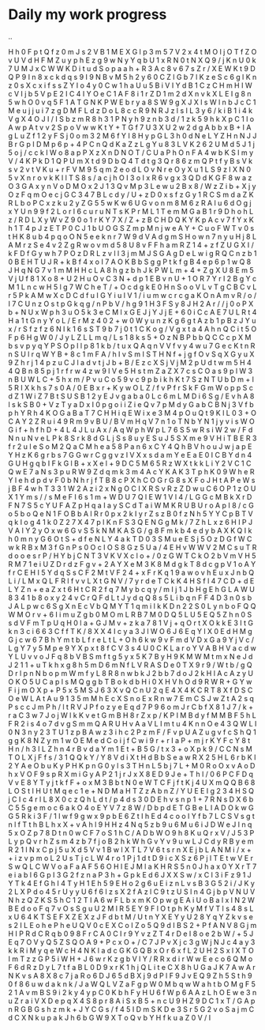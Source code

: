 # Daily my work progress
..

H
h
0
F
p
t
Q
f
z
0
m
J
s
2
V
B
1
M
E
X
G
l
p
3
m
5
7
V
2
x
4
t
M
O
l
j
O
T
f
Z
O
v
U
V
d
H
F
M
Z
u
y
p
h
E
z
g
9
w
N
y
Y
q
b
U
1
x
R
N
0
t
N
X
Q
9
/
j
K
n
U
0
k
7
U
M
J
x
C
W
W
K
D
i
t
u
d
S
o
p
a
a
h
+
R
3
A
c
8
v
6
7
s
Z
r
/
X
E
W
K
t
9
D
Q
P
9
I
n
8
x
c
k
d
q
s
9
I
9
N
B
v
M
5
h
2
y
6
0
C
Z
l
G
b
7
l
K
z
e
S
c
6
g
l
K
n
z
0
s
X
c
x
i
f
s
s
Z
Y
I
o
4
y
0
C
w
1
h
a
U
u
5
B
i
V
I
Y
d
B
1
C
z
C
H
m
H
I
W
c
V
I
j
b
5
V
p
E
2
I
C
4
I
Y
O
e
C
1
A
F
8
i
1
r
Z
D
1
m
2
d
X
n
v
k
X
L
E
I
g
8
n
5
w
h
O
0
v
q
5
F
1
A
T
G
N
K
P
W
E
b
r
y
a
8
S
W
9
g
X
J
X
l
s
W
l
n
b
J
c
C
1
M
e
u
j
j
u
i
7
z
g
D
M
F
L
d
z
D
o
L
8
c
c
R
9
N
R
J
z
l
s
I
L
3
y
6
/
k
i
B
1
i
4
k
V
g
X
4
O
J
I
/
I
S
b
z
m
R
8
h
3
1
P
N
y
h
9
z
n
b
3
d
/
1
z
k
5
9
h
k
X
p
C
1
l
o
A
w
p
A
t
v
v
2
S
p
o
V
w
w
K
t
Y
+
T
G
f
7
U
3
X
U
2
w
2
d
g
A
b
b
x
B
+
I
A
g
L
u
Z
f
1
2
y
F
S
j
0
o
m
3
2
M
6
f
Y
I
8
H
y
p
G
L
3
h
0
d
N
e
L
Y
Z
H
n
N
J
J
B
r
G
p
I
D
M
p
6
p
+
4
P
C
n
Q
d
K
a
Z
z
L
g
Y
u
8
3
L
V
K
2
6
2
U
M
d
5
J
1
j
5
o
j
/
c
c
k
I
W
o
8
a
p
P
X
z
X
n
D
N
O
T
/
C
U
a
P
h
O
n
F
A
4
w
b
K
S
I
m
y
V
/
4
K
P
k
D
1
Q
P
U
m
X
t
d
9
D
b
Q
4
T
d
t
g
3
Q
r
8
6
z
m
Q
P
t
f
y
B
s
V
k
s
v
2
v
t
V
K
u
+
r
F
V
M
9
5
q
m
2
e
o
d
L
O
v
N
r
e
O
y
X
u
1
L
S
9
z
l
X
N
0
5
v
X
n
r
o
v
k
K
l
l
T
S
8
s
/
a
c
j
h
O
I
3
o
I
x
R
6
v
g
x
3
Q
D
d
K
G
F
8
w
a
z
O
3
G
A
x
y
n
V
o
D
M
O
x
2
J
1
3
Q
v
M
p
3
L
e
w
u
2
B
x
8
/
W
z
Z
i
b
+
X
j
y
O
z
F
q
m
O
e
c
j
G
C
3
4
7
B
L
c
d
y
/
U
+
z
D
0
x
s
f
z
G
y
1
R
C
S
m
d
a
Z
K
R
L
b
o
P
C
x
z
k
u
2
y
Z
G
5
5
w
K
w
6
U
G
v
o
n
m
8
M
6
z
R
A
l
u
6
d
O
g
j
x
Y
U
n
9
9
f
2
L
o
r
l
6
c
u
r
u
N
T
s
K
P
r
M
L
1
T
e
m
M
G
a
B
1
r
9
D
h
o
h
L
z
/
R
D
L
X
y
W
v
Z
9
0
o
1
r
K
Y
7
X
/
Z
+
z
B
C
H
D
Q
K
Y
K
p
A
c
v
7
f
Y
x
K
h
1
T
4
p
J
z
E
T
P
0
C
J
1
b
U
O
G
S
Z
m
p
M
n
j
w
e
A
Y
+
C
u
o
F
W
T
v
0
s
t
H
K
8
u
b
4
p
q
o
O
N
5
e
e
k
n
r
7
W
9
d
V
A
d
g
m
S
H
o
w
n
7
n
y
u
H
j
8
L
A
M
r
z
S
e
4
v
2
Z
g
R
w
o
v
m
d
5
8
U
8
v
F
F
h
a
m
R
Z
1
4
+
z
f
Z
U
G
X
I
/
k
F
D
f
G
y
w
h
7
P
O
z
D
R
L
z
v
l
l
3
j
m
M
J
S
G
A
g
D
e
L
w
i
g
R
Q
C
n
z
b
1
0
B
E
H
T
U
J
R
+
k
B
f
4
x
o
I
7
A
O
K
B
b
S
g
g
P
t
k
f
g
B
4
e
p
6
p
1
w
Q
8
J
H
q
N
G
7
v
1
m
M
H
H
c
L
A
8
h
g
z
b
h
J
k
P
W
L
m
+
4
+
Z
g
X
U
8
E
m
5
V
j
U
f
8
1
X
o
8
+
U
2
H
u
O
v
C
3
N
+
d
p
1
E
B
v
n
U
+
1
O
R
7
Y
r
I
2
B
g
Y
c
M
1
L
n
c
w
H
5
l
g
7
W
C
h
e
T
/
+
O
c
d
g
k
E
0
H
n
S
o
o
V
L
v
T
g
C
B
C
v
L
r
5
P
k
A
M
w
X
c
D
C
d
f
u
I
G
Y
i
u
l
V
1
/
i
u
m
w
c
r
c
g
a
K
O
n
A
m
v
R
/
o
/
I
7
C
U
n
z
O
s
t
p
G
k
q
g
/
n
P
b
V
/
h
g
9
1
H
3
F
S
y
8
J
H
2
A
r
/
/
j
0
o
P
X
b
+
N
U
x
W
p
h
3
u
O
5
k
3
e
C
M
l
x
G
E
J
j
Y
J
j
E
+
6
0
i
C
c
A
E
7
U
L
R
t
4
H
a
1
t
G
n
y
Y
o
L
/
E
r
M
z
4
0
2
+
w
0
W
y
u
n
z
K
g
6
g
t
A
z
b
1
p
B
z
J
Y
u
x
/
r
S
f
z
f
z
6
N
I
k
1
6
s
S
T
9
b
7
j
0
t
1
C
K
o
g
/
V
g
x
t
a
4
A
h
n
Q
C
i
t
5
O
F
p
6
H
g
W
0
/
J
y
L
Z
L
L
m
q
/
L
s
1
8
k
s
5
+
O
z
N
B
P
b
b
Q
C
C
c
p
X
M
b
s
v
p
y
q
Y
P
S
O
p
l
l
p
8
1
k
b
/
t
u
x
Q
A
q
n
V
V
f
v
y
4
w
u
7
G
e
c
K
t
n
R
n
S
U
l
r
q
W
Y
B
+
8
c
1
m
F
A
/
h
I
v
S
m
I
S
T
H
N
f
+
j
g
f
O
v
S
q
X
G
y
u
X
9
Z
h
r
j
1
4
p
z
u
C
J
l
a
d
v
t
j
J
b
+
B
/
E
z
c
X
S
j
V
j
M
2
p
U
d
t
w
m
5
H
4
4
Q
B
n
8
5
p
j
1
r
f
r
w
4
z
w
9
l
V
e
5
H
s
t
m
Z
a
Z
X
7
c
s
C
O
a
s
9
p
l
W
3
n
B
U
W
L
C
+
5
h
x
m
/
P
v
u
C
o
5
9
v
c
9
p
b
i
k
h
K
t
7
S
z
N
T
U
b
D
m
+
l
5
R
I
X
k
h
s
7
s
0
A
/
0
E
B
x
r
+
K
y
w
O
L
Z
/
f
v
P
f
r
S
k
F
G
m
W
o
p
p
S
c
d
Z
1
W
i
Z
7
B
t
S
U
S
B
1
2
y
E
J
v
g
a
b
a
0
L
c
6
m
L
M
D
i
6
S
g
/
E
v
h
A
8
l
s
k
S
B
0
+
V
z
T
y
a
D
x
I
0
p
g
o
i
i
Z
i
e
Q
v
7
p
M
d
y
G
a
b
C
B
N
j
3
V
f
b
p
h
Y
R
h
4
K
O
G
a
B
a
T
7
C
H
H
i
q
E
W
i
x
e
3
M
4
p
O
u
Q
t
9
K
l
L
0
3
+
O
C
A
Y
2
Z
R
u
i
4
9
R
m
9
v
B
U
/
B
V
m
H
q
V
7
n
1
o
T
N
b
Y
N
1
j
y
v
i
s
W
O
G
i
f
+
h
f
h
D
+
4
L
4
J
L
u
A
x
/
A
q
W
p
h
W
p
L
7
6
S
5
w
R
s
i
W
2
w
/
F
d
N
n
u
N
v
e
L
P
k
8
S
r
k
8
d
G
L
j
S
s
8
u
y
E
S
u
J
5
S
X
m
e
9
V
H
i
T
B
E
R
3
f
r
2
u
l
e
S
o
M
2
Q
a
C
M
h
e
a
5
8
P
a
n
6
x
C
Y
4
Q
h
B
V
h
o
u
J
w
j
a
p
E
Y
H
z
K
6
g
r
b
s
7
G
G
w
r
C
g
g
v
z
l
V
X
x
s
d
a
m
Y
e
E
a
E
0
I
C
B
Y
d
n
4
G
U
H
g
q
b
I
F
k
G
l
B
+
x
X
e
l
+
9
D
C
5
M
6
5
R
z
W
X
t
k
k
L
i
Y
2
V
C
1
C
Q
w
E
7
a
N
s
3
p
u
R
W
9
Z
d
q
m
k
3
m
4
A
c
Y
K
A
K
3
T
p
h
K
0
9
W
h
e
R
Y
l
e
h
d
p
d
v
F
0
b
N
h
r
j
f
T
B
8
c
P
X
h
C
O
G
r
G
8
s
X
F
o
J
H
t
A
P
e
W
s
j
B
F
4
w
h
T
3
3
1
W
2
A
z
i
2
x
N
g
O
C
I
X
R
S
v
R
z
Z
D
w
u
C
6
O
P
1
z
O
U
X
1
Y
m
s
/
/
s
M
e
F
I
6
s
1
m
+
W
D
U
7
Q
l
E
W
1
V
l
4
/
L
G
G
c
M
B
k
X
r
D
F
N
7
S
5
c
Y
U
F
A
Z
p
H
q
a
I
a
y
S
C
d
T
a
i
W
M
K
R
U
B
U
r
o
A
p
I
8
/
c
G
o
5
b
o
Q
e
N
1
F
O
B
b
A
l
R
r
0
p
x
2
k
I
y
r
Z
s
z
B
0
f
z
N
h
5
Y
Y
C
p
B
T
V
q
k
I
o
g
4
1
k
0
Z
2
7
X
4
7
p
l
K
n
F
S
3
Q
E
N
G
g
M
k
/
7
Z
h
L
x
z
6
H
I
P
J
V
A
I
Y
2
y
O
x
w
6
G
v
S
5
k
N
M
K
A
S
G
/
g
8
F
m
k
b
4
e
d
y
b
A
X
K
Q
I
k
h
0
m
n
y
G
6
O
t
S
+
d
f
e
N
L
Y
4
a
k
T
D
0
3
S
M
u
e
E
S
j
5
O
z
D
G
f
W
C
w
k
R
B
x
M
3
f
G
n
P
s
0
O
c
I
O
S
8
G
z
5
U
a
/
4
E
H
v
W
W
V
2
M
C
s
u
T
R
d
o
o
e
s
r
P
/
H
Y
b
j
C
N
T
3
V
K
V
X
c
l
o
+
/
0
z
G
W
T
C
k
O
2
b
V
m
V
H
5
R
M
7
1
e
i
U
Z
D
r
d
z
F
g
v
+
2
A
Y
X
e
M
3
K
8
M
d
g
k
T
8
d
c
g
p
V
1
o
A
Y
f
r
C
E
H
I
5
Y
d
q
S
s
C
F
2
M
t
V
F
2
4
+
x
F
r
K
q
1
9
a
w
o
v
h
E
u
x
J
n
b
Q
L
i
/
L
M
x
Q
L
F
R
l
f
v
v
L
X
t
G
N
V
/
7
y
r
d
e
T
C
k
K
4
H
S
f
l
4
7
C
D
+
d
E
L
Y
Z
n
+
e
a
Z
x
t
6
H
t
C
R
2
f
q
7
M
y
b
c
q
y
/
m
I
j
1
J
b
H
g
E
h
G
L
A
W
U
8
3
4
1
b
8
o
x
y
2
4
v
C
r
Q
F
d
L
t
J
y
d
q
Q
8
s
5
L
i
b
q
n
F
F
4
D
3
n
0
s
b
J
A
L
p
w
c
6
S
g
X
n
E
c
V
b
Q
M
Y
T
1
q
m
i
l
k
K
D
n
2
2
S
0
L
y
n
b
o
F
Q
Q
W
M
O
r
v
+
6
I
i
m
u
Z
g
b
0
M
O
m
L
R
B
7
M
0
D
Q
5
L
U
5
E
Q
5
Z
h
n
0
S
s
d
V
F
m
T
p
U
q
H
0
l
a
+
G
J
M
v
+
z
k
a
7
8
1
V
j
+
q
O
r
t
X
O
k
k
E
3
I
t
G
k
n
3
c
i
6
6
3
C
f
f
T
K
/
8
X
X
4
I
c
y
a
3
J
l
W
O
6
J
6
E
q
Y
l
X
0
E
d
H
M
g
G
j
c
w
6
7
B
h
Y
m
t
b
L
f
r
e
L
t
L
+
O
h
6
k
w
9
v
F
m
d
V
D
x
G
a
9
Y
j
V
c
/
L
g
Y
7
y
5
M
p
e
9
Y
X
p
x
t
8
f
C
V
3
s
4
U
0
C
K
L
a
r
o
Y
V
A
B
H
V
a
c
d
w
Y
L
U
v
v
o
J
F
q
8
b
V
B
S
m
f
t
g
5
y
x
5
K
7
B
y
H
9
K
M
W
M
t
m
x
N
e
J
d
J
2
1
1
+
u
T
k
h
x
g
8
h
5
m
D
6
m
N
f
L
V
R
A
S
D
e
0
T
X
9
r
9
/
W
t
b
/
g
Q
D
r
l
p
n
N
b
o
p
m
W
m
f
y
L
8
R
8
n
w
b
k
J
2
b
b
7
d
o
J
2
k
H
l
A
c
A
z
y
U
O
K
O
5
U
C
a
p
l
s
M
Q
g
g
b
T
B
o
k
d
b
H
i
0
X
H
V
h
O
d
9
R
W
R
+
G
Y
w
F
i
j
m
O
X
p
+
P
5
x
5
M
S
J
6
3
X
v
Q
C
n
U
2
q
E
4
X
4
K
C
R
T
8
X
f
D
S
C
O
e
W
L
A
t
A
u
9
1
3
5
m
M
h
E
c
X
S
n
o
E
x
R
n
w
7
E
m
C
S
J
w
Z
t
A
2
s
q
P
s
c
c
J
m
P
h
/
l
t
R
V
J
P
f
o
z
y
e
E
q
d
7
P
9
6
o
m
J
r
C
b
f
X
8
1
J
7
/
k
+
r
a
C
3
w
7
J
o
j
W
l
k
K
v
e
t
G
m
B
H
8
r
Z
x
p
/
K
P
I
M
B
d
y
f
M
M
B
F
5
h
L
F
R
2
i
s
4
o
7
d
v
g
S
m
m
Q
A
R
U
H
v
A
a
V
L
I
m
t
u
4
K
n
n
O
e
4
3
Q
W
L
I
0
N
3
n
y
2
3
T
U
1
z
p
B
A
w
z
3
i
h
c
2
P
z
m
F
/
F
v
p
U
A
Z
u
g
v
f
c
S
h
Q
1
g
g
K
8
N
Z
y
m
1
w
O
E
M
e
d
C
o
i
j
f
C
w
i
9
r
+
r
I
a
P
+
m
j
r
K
Y
F
c
Y
8
t
H
n
/
h
3
I
L
Z
h
n
4
r
B
v
d
a
Y
m
1
E
t
+
B
5
G
/
t
x
3
+
o
X
p
k
9
/
C
C
N
s
M
T
O
L
X
j
F
f
s
/
3
1
Q
Q
k
Y
/
Y
8
V
d
i
X
t
H
d
B
b
S
e
a
w
R
X
2
5
H
L
6
r
b
K
l
2
Y
A
e
O
b
u
K
y
P
H
K
p
n
G
0
y
l
s
3
T
H
n
L
5
b
j
7
L
+
M
0
R
o
O
x
v
A
o
D
h
x
V
O
F
9
s
p
R
X
m
i
G
y
A
P
2
1
j
r
J
x
X
8
E
D
9
J
e
+
T
h
l
/
0
6
P
C
F
D
q
V
v
E
8
Y
T
y
j
t
k
f
F
+
o
x
M
3
B
b
t
N
0
e
W
T
C
F
j
f
t
K
j
4
U
X
m
Q
Q
B
6
8
L
O
S
t
I
H
U
t
M
q
e
c
1
e
+
N
D
M
a
H
T
Z
z
A
b
n
Z
/
Y
U
E
E
I
g
2
3
4
H
S
Q
j
C
I
c
4
r
l
L
8
X
0
c
z
Q
h
L
d
t
/
p
4
d
s
3
0
D
E
h
v
s
n
p
1
+
7
R
N
s
D
X
6
b
C
5
5
g
e
m
o
c
6
a
k
O
4
o
E
Y
V
7
z
8
W
/
D
b
p
d
E
T
G
B
e
L
I
A
D
O
k
w
G
G
5
R
k
i
3
F
/
1
l
w
f
9
g
w
x
9
p
b
E
6
Z
t
I
h
E
d
4
c
o
o
I
Y
f
b
7
L
C
S
V
s
g
t
n
l
f
T
t
h
B
L
h
x
X
+
v
A
h
l
9
H
H
z
4
N
q
5
z
b
9
u
6
M
u
6
i
J
D
W
e
J
l
n
q
5
x
O
Z
p
7
8
D
t
n
0
w
C
F
7
o
S
1
h
C
/
A
D
b
W
O
9
h
8
K
u
Q
r
x
V
/
J
5
3
P
L
y
p
Q
v
r
h
Z
s
m
4
z
b
7
f
j
o
B
2
h
k
W
h
G
v
Y
v
9
u
w
L
J
C
d
y
R
B
y
e
m
R
2
1
l
N
x
C
p
j
5
u
X
d
5
V
v
1
B
w
l
X
T
L
7
V
6
t
s
r
n
X
E
j
b
L
A
N
M
i
/
x
+
+
i
z
v
p
m
o
L
2
U
s
T
j
c
L
W
4
r
o
1
P
j
1
d
t
D
9
i
c
X
S
z
6
P
j
l
T
E
t
w
V
E
r
S
w
Q
L
C
W
V
o
a
F
a
A
F
5
6
O
H
l
E
J
M
l
a
K
H
R
S
5
n
0
J
h
a
x
0
Y
X
r
T
7
e
i
a
b
l
6
G
p
I
3
G
2
f
z
n
a
P
3
h
+
G
p
k
E
d
6
J
X
X
S
w
/
x
C
I
3
i
F
z
9
1
J
Y
T
k
4
E
f
G
h
I
4
T
y
H
1
E
h
5
9
E
H
o
2
g
6
u
E
i
z
n
L
v
s
B
3
G
5
2
i
/
J
K
y
2
L
X
P
d
o
4
5
r
U
y
y
U
6
f
6
l
z
s
X
2
f
A
z
l
C
9
t
z
U
S
l
n
4
G
j
b
p
V
N
U
V
N
h
z
Q
Z
K
S
5
h
C
1
2
T
I
A
6
w
F
L
b
x
m
K
O
p
w
g
E
A
i
U
o
B
a
l
x
l
N
2
W
B
E
d
o
o
F
q
7
v
O
s
S
g
u
U
2
M
l
R
5
E
Y
9
F
l
O
t
p
h
K
y
M
f
V
T
l
s
4
8
s
L
x
U
6
4
K
T
S
E
F
X
Z
E
X
z
J
F
d
b
t
M
/
U
t
n
Y
X
E
Y
y
U
2
8
Y
q
Y
Z
k
v
s
e
s
2
I
L
E
o
h
e
P
h
e
U
Q
V
0
c
E
X
C
o
I
Z
o
5
Q
9
d
I
B
S
2
+
P
f
A
N
V
8
G
j
m
H
I
P
R
d
C
R
q
b
0
9
8
F
r
C
A
0
C
I
r
9
Y
v
z
Z
T
4
r
D
e
I
8
o
e
2
b
W
/
+
5
J
E
q
7
O
V
y
Q
5
Z
S
Q
O
A
9
+
P
c
x
O
+
/
C
7
J
P
v
X
j
c
3
g
W
j
N
J
c
4
a
y
3
k
k
R
i
M
y
q
e
W
c
H
4
N
K
l
a
d
c
G
K
G
Q
B
x
O
r
6
x
f
L
2
U
H
2
S
x
l
X
T
O
I
m
T
z
z
G
P
5
i
W
H
+
J
6
w
r
K
z
g
b
V
l
Y
/
R
R
x
d
i
r
W
w
E
e
c
o
6
Q
M
o
F
6
d
R
z
D
y
L
7
t
f
a
B
L
0
D
9
x
r
K
1
h
j
Q
L
i
t
e
C
X
8
h
U
G
a
J
K
7
A
w
A
r
N
K
v
s
A
8
X
8
c
7
j
a
R
o
6
D
J
6
5
d
B
X
j
9
d
P
l
F
9
J
v
E
Q
9
Z
h
5
S
t
h
9
0
f
8
6
u
w
d
a
k
n
k
/
J
a
W
Q
L
V
Z
a
F
g
p
W
0
M
b
q
w
W
a
h
t
b
O
M
g
F
5
2
1
A
v
m
B
S
9
i
2
k
y
4
y
p
C
0
K
b
h
F
y
H
U
6
f
W
p
6
A
A
z
L
h
O
E
w
e
3
n
u
Z
r
a
i
V
X
D
e
p
q
X
4
S
8
p
r
8
A
i
S
x
B
5
+
n
c
U
9
H
Z
9
D
C
1
x
T
/
G
A
p
n
R
G
B
G
s
h
z
m
k
+
J
Y
C
G
s
/
f
4
5
I
D
m
S
K
D
e
3
S
r
5
G
2
v
o
S
a
j
m
C
d
C
X
N
k
u
p
a
k
J
h
6
b
G
W
9
X
T
o
Q
v
b
Y
H
f
k
u
a
Z
0
V
/
I
